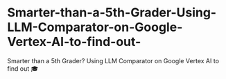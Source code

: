 # Smarter-than-a-5th-Grader-Using-LLM-Comparator-on-Google-Vertex-AI-to-find-out-
Smarter than a 5th Grader? Using LLM Comparator on Google Vertex AI to find out 🎓
